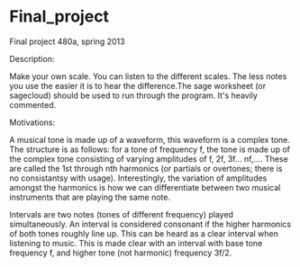 Final_project
=============

Final project 480a, spring 2013

Description:

Make your own scale. You can listen to the different scales. The less notes you use the easier it is to hear the difference.The sage worksheet (or sagecloud) should be used to run through the program. It's heavily commented.

Motivations:

A musical tone is made up of a waveform, this waveform is a complex tone. The structure is as follows: for a tone of frequency f, the tone is made up of the complex tone consisting of varying amplitudes of f, 2f, 3f... nf,.... These are called the 1st through nth harmonics (or partials or overtones; there is no consistantsy with usage). Interestingly, the variation of amplitudes amongst the harmonics is how we can differentiate between two musical instruments that are playing the same note. 

Intervals are two notes (tones of different frequency) played simultaneously. An interval is considered consonant if the higher harmonics of both tones roughly line up. This can be heard as a clear interval when listening to music. This is made clear with an interval with base tone frequency f, and higher tone (not harmonic) frequency 3f/2. 

